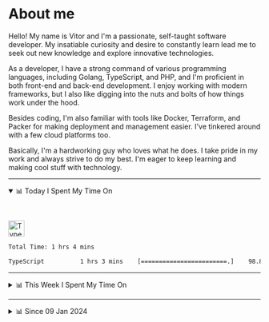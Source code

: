 # About me

Hello! My name is Vitor and I'm a passionate, self-taught software developer. My insatiable curiosity and desire to constantly learn lead me to seek out new knowledge and explore innovative technologies.

As a developer, I have a strong command of various programming languages, including Golang, TypeScript, and PHP, and I'm proficient in both front-end and back-end development. I enjoy working with modern frameworks, but I also like digging into the nuts and bolts of how things work under the hood.

Besides coding, I'm also familiar with tools like Docker, Terraform, and Packer for making deployment and management easier. I've tinkered around with a few cloud platforms too.

Basically, I'm a hardworking guy who loves what he does. I take pride in my work and always strive to do my best. I'm eager to keep learning and making cool stuff with technology.

---

<!-- ## 📊 Today I Spent My Time On -->

<details open>
<summary>📊 Today I Spent My Time On</summary>

&nbsp;

<!--DEVTIMER:TODAY:START-->
<img align="center" width="32px" src="https://cdn.simpleicons.org/typescript/3178C6" alt="TypeScript" />&nbsp;&nbsp;&nbsp;

```txt
Total Time: 1 hrs 4 mins

TypeScript          1 hrs 3 mins    [========================.]    98.83 %
```

<!--DEVTIMER:TODAY:END-->

</details>

---
<details>
<summary>📊 This Week I Spent My Time On</summary>

&nbsp;

<!--DEVTIMER:WEEK:START-->
<img align="center" width="32px" src="https://cdn.simpleicons.org/go/00ADD8" alt="Go" />&nbsp;&nbsp;&nbsp;<img align="center" width="32px" src="https://cdn.simpleicons.org/typescript/3178C6" alt="TypeScript" />&nbsp;&nbsp;&nbsp;<img align="center" width="32px" src="https://cdn.simpleicons.org/markdown/fff" alt="Markdown" />&nbsp;&nbsp;&nbsp;<img align="center" width="32px" src="https://cdn.simpleicons.org/yaml/fff" alt="YAML" />&nbsp;&nbsp;&nbsp;<img align="center" width="32px" src="https://cdn.simpleicons.org/html5/E34F26" alt="HTML" />&nbsp;&nbsp;&nbsp;<img align="center" width="32px" src="https://cdn.simpleicons.org/carrd/fff" alt="JSON" />&nbsp;&nbsp;&nbsp;<img align="center" width="32px" src="https://cdn.simpleicons.org/gnubash/fff" alt="Bash" />&nbsp;&nbsp;&nbsp;

```txt
Total Time: 10 hrs 8 mins

Go                  4 hrs 15 mins   [==========...............]    41.97 %
TypeScript          3 hrs 53 mins   [=========................]    38.38 %
Markdown            1 hrs 41 mins   [====.....................]    16.64 %
YAML                0 hrs 9 mins    [.........................]    1.53 %
HTML                0 hrs 3 mins    [.........................]    0.53 %
Docker              0 hrs 2 mins    [.........................]    0.40 %
JSON                0 hrs 2 mins    [.........................]    0.33 %
Bash                0 hrs 1 mins    [.........................]    0.21 %
```

<!--DEVTIMER:WEEK:END-->
</details>

---


<details>
<summary>📊 Since 09 Jan 2024</summary>

&nbsp;

<!--DEVTIMER::START-->
<img align="center" width="32px" src="https://cdn.simpleicons.org/typescript/3178C6" alt="TypeScript" />&nbsp;&nbsp;&nbsp;<img align="center" width="32px" src="https://cdn.simpleicons.org/vuedotjs/4FC08D" alt="Vue" />&nbsp;&nbsp;&nbsp;<img align="center" width="32px" src="https://cdn.simpleicons.org/go/00ADD8" alt="Go" />&nbsp;&nbsp;&nbsp;<img align="center" width="32px" src="https://cdn.simpleicons.org/carrd/fff" alt="JSON" />&nbsp;&nbsp;&nbsp;<img align="center" width="32px" src="https://cdn.simpleicons.org/gnubash/fff" alt="Bash" />&nbsp;&nbsp;&nbsp;<img align="center" width="32px" src="https://cdn.simpleicons.org/python/3776AB" alt="Python" />&nbsp;&nbsp;&nbsp;<img align="center" width="32px" src="https://cdn.simpleicons.org/javascript/F7DF1E" alt="JavaScript" />&nbsp;&nbsp;&nbsp;<img align="center" width="32px" src="https://cdn.simpleicons.org/markdown/fff" alt="Markdown" />&nbsp;&nbsp;&nbsp;<img align="center" width="32px" src="https://cdn.simpleicons.org/yaml/fff" alt="YAML" />&nbsp;&nbsp;&nbsp;<img align="center" width="32px" src="https://cdn.simpleicons.org/html5/E34F26" alt="HTML" />&nbsp;&nbsp;&nbsp;<img align="center" width="32px" src="https://cdn.simpleicons.org/css3/1572B6" alt="CSS" />&nbsp;&nbsp;&nbsp;<img align="center" width="32px" src="https://cdn.simpleicons.org/academia/fff" alt="Text" />&nbsp;&nbsp;&nbsp;<img align="center" width="32px" src="https://cdn.simpleicons.org/php/777BB4" alt="PHP" />&nbsp;&nbsp;&nbsp;

```txt
Total Time: 229 hrs 23 mins

TypeScript          113 hrs 23 mins [============.............]    49.43 %
Vue                 30 hrs 2 mins   [===......................]    13.10 %
Go                  22 hrs 57 mins  [==.......................]    10.01 %
JSON                11 hrs 51 mins  [=........................]    5.16 %
Bash                10 hrs 43 mins  [=........................]    4.68 %
Python              9 hrs 11 mins   [=........................]    4.00 %
JavaScript          6 hrs 6 mins    [.........................]    2.66 %
Markdown            5 hrs 21 mins   [.........................]    2.33 %
YAML                5 hrs 3 mins    [.........................]    2.20 %
SCSS                3 hrs 9 mins    [.........................]    1.37 %
Docker              2 hrs 48 mins   [.........................]    1.22 %
HTML                1 hrs 30 mins   [.........................]    0.65 %
SQL                 1 hrs 10 mins   [.........................]    0.51 %
Nginx               0 hrs 29 mins   [.........................]    0.21 %
XML                 0 hrs 20 mins   [.........................]    0.15 %
INI                 0 hrs 15 mins   [.........................]    0.11 %
CSS                 0 hrs 13 mins   [.........................]    0.10 %
Text                0 hrs 12 mins   [.........................]    0.08 %
TSX                 0 hrs 9 mins    [.........................]    0.07 %
PHP                 0 hrs 7 mins    [.........................]    0.05 %
Sass                0 hrs 1 mins    [.........................]    0.01 %
```

<!--DEVTIMER::END-->

</details>
